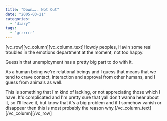 ```yaml
---
title: "Down….. Not Out"
date: "2005-03-21"
categories: 
  - "diary"
tags: 
  - "grrrrrr"
---
```


\[vc\_row\]\[vc\_column\]\[vc\_column\_text\]Howdy peoples, Havin some real troubles in the emotions department at the moment, not too happy.

Guessin that unemployment has a pretty big part to do with it.

As a human being we're relational beings and I guess that means that we tend to crave contact, interaction and approval from other humans, and I guess from animals as well.

This is something that I'm kind of lacking, or not appreciating those which I have. It's complicated and I'm pretty sure that yall don't wanna hear about it, so I'll leave it, but know that it's a big problem and if I somehow vanish or disappear then this is most probably the reason why.\[/vc\_column\_text\]\[/vc\_column\]\[/vc\_row\]
